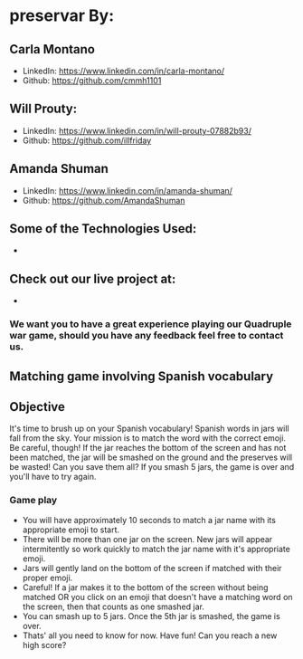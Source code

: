 # preservar By:
## Carla Montano
 - LinkedIn: https://www.linkedin.com/in/carla-montano/
 - Github: https://github.com/cmmh1101

## Will Prouty:
 - LinkedIn: https://www.linkedin.com/in/will-prouty-07882b93/
 - Github: https://github.com/illfriday

## Amanda Shuman
 - LinkedIn: https://www.linkedin.com/in/amanda-shuman/
 - Github: https://github.com/AmandaShuman 

## Some of the Technologies Used:
-

## Check out our live project at:
-

### We want you to have a great experience playing our Quadruple war game, should you have any feedback feel free to contact us.

## Matching game involving Spanish vocabulary
## Objective
It's time to brush up on your Spanish vocabulary! Spanish words in jars will fall from the sky. Your mission is to match the word with the correct emoji. Be careful, though! If the jar reaches the bottom of the screen and has not been matched, the jar will be smashed on the ground and the preserves will be wasted! Can you save them all? If you smash 5 jars, the game is over and you'll have to try again.

### Game play
 - You will have approximately 10 seconds to match a jar name with its appropriate emoji to start. 
 - There will be more than one jar on the screen. New jars will appear intermitently so work quickly to match the jar name with it's appropriate emoji.
 - Jars will gently land on the bottom of the screen if matched with their proper emoji.
 - Careful! If a jar makes it to the bottom of the screen without being matched OR you click on an emoji that doesn't have a matching word on the screen, then that counts as one smashed jar.
 - You can smash up to 5 jars. Once the 5th jar is smashed, the game is over.
 - Thats' all you need to know for now. Have fun! Can you reach a new high score?

### 
